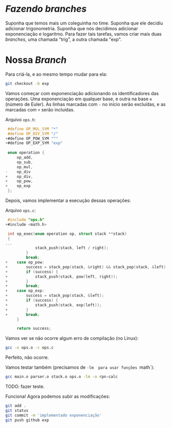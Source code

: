 # _Fazendo branches_

Suponha que temos mais um coleguinha no time. Suponha que ele decidiu
adicionar trigonometria. Suponha que nós decidimos adicionar exponenciação
e logaritmo. Para fazer tais tarefas, vamos criar mais duas _branches_, uma
chamada "trig", a outra chamada "exp".

# Nossa _Branch_

Para criá-la, e ao mesmo tempo mudar para ela:
```sh
git checkout -b exp
```

Vamos começar com exponenciação adicionando os identificadores das operações. Uma
exponenciação em qualquer base, e outra na base `e` (número de Euler). As linhas
marcadas com `-` no início serão excluídas, e as marcadas com `+` serão incluídas.

Arquivo `ops.h`:
```C
 #define OP_MUL_SYM "*"
 #define OP_DIV_SYM "/"
+#define OP_POW_SYM "^"
+#define OP_EXP_SYM "exp"
 
 enum operation {
     op_add,
     op_sub,
     op_mul,
-    op_div
+    op_div,
+    op_pow,
+    op_exp
 };
```

Depois, vamos implementar a execução dessas operações:

Arquivo `ops.c`:
```C
 #include "ops.h"
+#include <math.h>

 int op_exec(enum operation op, struct stack **stack)
 {
...
             stack_push(stack, left / right);
         }
         break;
+    case op_pow:
+        success = stack_pop(stack, &right) && stack_pop(stack, &left);
+        if (success) {
+            stack_push(stack, pow(left, right));
+        }
+        break;
+    case op_exp:
+        success = stack_pop(stack, &left);
+        if (success) {
+            stack_push(stack, exp(left));
+        }
+        break;
     }

     return success;
```

Vamos ver se não ocorre algum erro de compilação (no Linux):
```sh
gcc -o ops.o -c ops.c
```
Perfeito, não ocorre.

Vamos testar também (precisamos de `-lm  para usar funções `math`):
```sh
gcc main.o parser.o stack.o ops.o -lm -o rpn-calc
```

TODO: fazer teste.

Funciona! Agora podemos subir as modificações:

```sh
git add .
git status
git commit -m 'implementado exponenciação'
git push github exp
```
